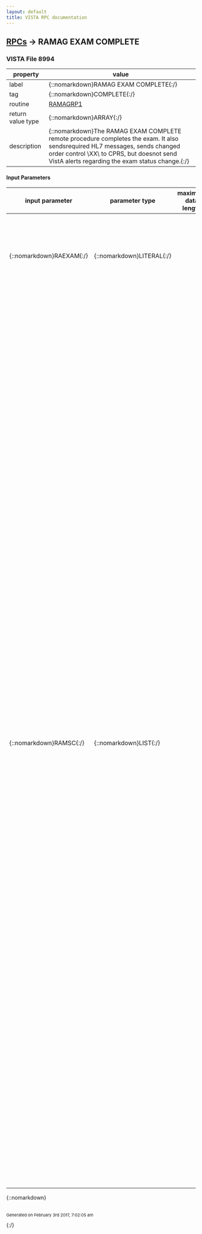 ```yaml
---
layout: default
title: VISTA RPC documentation
---
```




## [RPCs](TableOfContent.md) &#8594; RAMAG EXAM COMPLETE 



### VISTA File 8994 


 property | value 
--- | --- 
 label | {::nomarkdown}RAMAG EXAM COMPLETE{:/}
 tag | {::nomarkdown}COMPLETE{:/}
 routine | [RAMAGRP1](http://code.osehra.org/dox/Routine_RAMAGRP1_source.html)
 return value type | {::nomarkdown}ARRAY{:/}
 description | {::nomarkdown}The RAMAG EXAM COMPLETE remote procedure completes the exam. It also sendsrequired HL7 messages, sends changed order control \XX\ to CPRS, but doesnot send VistA alerts regarding the exam status change.{:/}

#### Input Parameters

| input parameter | parameter type | maximum data length | required | description | 
| --- | --- | --- | --- | --- | 
| {::nomarkdown}RAEXAM{:/} | {::nomarkdown}LITERAL{:/} |  | {::nomarkdown}true{:/} | {::nomarkdown}String of exam/case identifiers separated by '^':  ^01: IEN of the patient in the RAD/NUC MED PATIENT file (#70)  ^02: IEN in the REGISTERED EXAMS multiple (sub-file #70.02)  ^03: IEN in the EXAMINATIONS multiple (sub-file #70.03){:/} | 
| {::nomarkdown}RAMSC{:/} | {::nomarkdown}LIST{:/} |  |  | {::nomarkdown}Items of this list define miscellaneous/optional exam and/or reportparameters. Each record has 3 or more pieces separated by '^':   ^01: Parameter name  ^02: Index (for multiples and word-processing values)  ^03: Value1  ^04: Value2  ... The following parameters are supported by this remote procedure:   ACLHIST^{Seq#}^{Line of clinical history}    Text for the ADDITIONAL CLINICAL HISTORY field    (400) of the RAD/NUC MED REPORTS file (#74).   FLAGS^^{flags}    Flags that control the execution (can be combined):     F  Try to enforce the new status even if some        required fields are not populated.     S  Do not send HL7 message to speech recognition       (dictation) systems   IMPRESSION^{Seq#}^{Line of impression text}    Text for the IMPRESSION TEXT field (300)    of the file #74.   PROBSTAT^^{text}    Value for the PROBLEM STATEMENT field (25)    of the file #74.   REPORT^{Seq#}^{Line of report text}    Text for the REPORT TEXT field (200)    of the file #74.   RPTDTE^^{date}    Date in HL7 format (TS) for the REPORTED DATE    field (8) of the file #74: YYYYMMDD. The date    must be exact. If a time part is provided, it    is ignored.   RPTSTATUS^^{status}    Internal value for the REPORT STATUS field (5)    of the file #74. Currently, only \V\ (Verified)    and \EF\ (Electronically Filed) codes are     supported.   TRANSCRST^^{IEN #200}    Internal value for the TRANSCRIPTIONIST    field (11) of the file #74: IEN in the NEW    PERSON file (#200).   VERDTE^^{date}    Date/time in HL7 format (TS) for the    VERIFIED DATE field (7) of the file #74:    YYYYMMDD[HHMM[+/-ZZZZ]]. The date must be    exact.   VERPHYS^^{IEN #200}    Internal value for the VERIFYING PHYSICIAN    field (9) of the file #74: IEN in the NEW    PERSON file (#200). The following optional parameters are also supported: BEDSECT, CMUSED, COMPLICAT, CONTMEDIA, CPTMODS, EXAMCAT, FILMSIZE, PRIMCAM, PRIMDXCODE,PRIMINTRES, PRIMINTSTF, PRINCLIN, RDPHARMS, RDPH-*, SECDXCODE,SERVICE, TECH, TECHCOMM, and WARD. If any of them are defined, theirvalues replace the existing ones assigned by the RAMAG EXAM REGISTER andRAMAG EXAMINED. Records can be added to the list in any order. See the comments precedingthe $$COMPLETE^RAMAG06 for more details. If you want to clear a multiple that already has a value, assign \@\ orempty string to the parameter itself and do not set any subscripts. Forexample, the following construction will clear the CONTRAST MEDIA multiple: Mult[i] := 'CONTMEDIA^^@'. Example:   with RPCBroker.Param[4] do    begin      PType := list;      Mult[1] := 'PRIMDXCODE^^1';      Mult[2] := 'CONTMEDIA^^N';      Mult[3] := 'REPORT^1^Report line #1';      Mult[4] := 'REPORT^2^Report line #2';      Mult[5] := 'IMPRESSION^1^Impression line #1';      Mult[6] := 'FLAGS^^FS';      Mult[7] := 'RPTDTE^^20071215';    end;{:/} | 

{::nomarkdown} <br/><br/><p style="font-size: 11px">Generated on February 3rd 2017, 7:02:05 am</p>{:/}